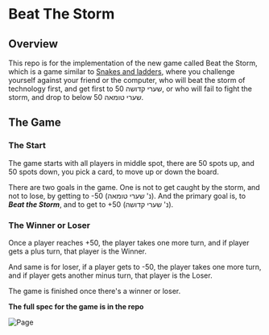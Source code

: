 # Beat The Storm
## Overview
This repo is for the implementation of the new game called Beat the Storm, which is a game similar to <a href="https://en.wikipedia.org/wiki/Snakes_and_ladders">Snakes and ladders</a>, where you challenge yourself against your friend or the computer, who will beat the storm of technology first, and get first to 50 שערי קדושה, or who will fail to fight the storm, and drop to below 50 שערי טומאה.

## The Game

### The Start
The game starts with all players in middle spot, there are 50 spots up, and 50 spots down, you pick a card, to move up or down the board.

There are two goals in the game. One is not to get caught by the storm, and not to lose, by getting to -50 (נ' שערי טומאה). And the primary goal is, to ***Beat the Storm***, and to get to +50 (נ' שערי קדושה).

### The Winner or Loser
Once a player reaches +50, the player takes one more turn, and if player gets a plus turn, that player is the Winner.

And same is for loser, if a player gets to -50, the player takes one more turn, and if player gets another minus turn, that player is the Loser.

The game is finished once there's a winner or loser.

**The full spec for the game is in the repo**

![Page](https://user-images.githubusercontent.com/44436569/206477761-0ba4037d-8043-4e04-938e-7254139746af.png)
